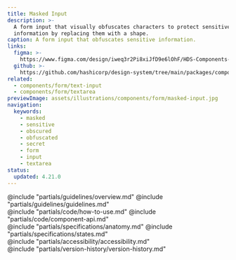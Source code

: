 ```yaml
---
title: Masked Input
description: >-
  A form input that visually obfuscates characters to protect sensitive
  information by replacing them with a shape.
caption: A form input that obfuscates sensitive information.
links:
  figma: >-
    https://www.figma.com/design/iweq3r2Pi8xiJfD9e6lOhF/HDS-Components-v2.0?node-id=67397-98270&t=w8xQlWxzH7bwXLe2-1
  github: >-
    https://github.com/hashicorp/design-system/tree/main/packages/components/src/components/hds/form/masked-input
related:
  - components/form/text-input
  - components/form/textarea
previewImage: assets/illustrations/components/form/masked-input.jpg
navigation:
  keywords:
    - masked
    - sensitive
    - obscured
    - obfuscated
    - secret
    - form
    - input
    - textarea
status:
  updated: 4.21.0
---
```


<section data-tab="Guidelines">
  @include "partials/guidelines/overview.md"
  @include "partials/guidelines/guidelines.md"
</section>

<section data-tab="Code">
  @include "partials/code/how-to-use.md"
  @include "partials/code/component-api.md"
</section>

<section data-tab="Specifications">
  @include "partials/specifications/anatomy.md"
  @include "partials/specifications/states.md"
</section>

<section data-tab="Accessibility">
  @include "partials/accessibility/accessibility.md"
</section>

<section data-tab="Version history">
  @include "partials/version-history/version-history.md"
</section>
